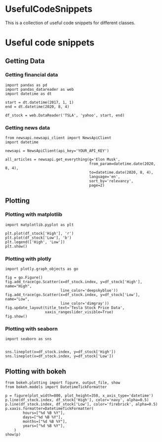 # UsefulCodeSnippets
This is a collection of useful code snippets for different classes.
# Useful code snippets
## Getting Data
### Getting financial data
```
import pandas as pd
import pandas_datareader as web
import datetime as dt

start = dt.datetime(2017, 1, 1)
end = dt.datetime(2020, 8, 4)

df_stock = web.DataReader('TSLA', 'yahoo', start, end)
```

### Getting news data
```
from newsapi.newsapi_client import NewsApiClient
import datetime

newsapi = NewsApiClient(api_key='YOUR_API_KEY')

all_articles = newsapi.get_everything(q='Elon Musk',
                                      from_param=datetime.date(2020, 8, 4),
                                      to=datetime.date(2020, 8, 4),
                                      language='en',
                                      sort_by='relevancy',
                                      page=2)
```

## Plotting
### Plotting with matplotlib
```
import matplotlib.pyplot as plt

plt.plot(df_stock['High'], 'r')
plt.plot(df_stock['Low'], 'b')
plt.legend(['High', 'Low'])
plt.show()
```

### Plotting with plotly
```
import plotly.graph_objects as go

fig = go.Figure()
fig.add_trace(go.Scatter(x=df_stock.index, y=df_stock['High'], name="High",
                         line_color='deepskyblue'))
fig.add_trace(go.Scatter(x=df_stock.index, y=df_stock['Low'], name="Low",
                         line_color='dimgray'))
fig.update_layout(title_text='Tesla Stock Price Data',
                  xaxis_rangeslider_visible=True)
fig.show()
```

### Plotting with seaborn
```
import seaborn as sns


sns.lineplot(x=df_stock.index, y=df_stock['High'])
sns.lineplot(x=df_stock.index, y=df_stock['Low'])
```

## Plotting with bokeh
```
from bokeh.plotting import figure, output_file, show
from bokeh.models import DatetimeTickFormatter

p = figure(plot_width=800, plot_height=350, x_axis_type='datetime')
p.line(df_stock.index, df_stock['High'], color='navy', alpha=0.5)
p.line(df_stock.index, df_stock['Low'], color='firebrick', alpha=0.5)
p.xaxis.formatter=DatetimeTickFormatter(
        hours=["%d %B %Y"],
        days=["%d %B %Y"],
        months=["%d %B %Y"],
        years=["%d %B %Y"],
    )
show(p)
```

